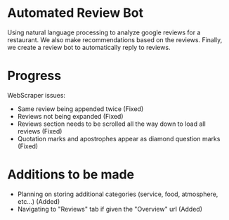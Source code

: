 # Automated Review Bot
Using natural language processing to analyze google reviews for a restaurant. We also make recommendations based on the reviews. Finally, we create a review bot to automatically reply to reviews.  

# Progress 
WebScraper issues:  
* Same review being appended twice (Fixed)  
* Reviews not being expanded (Fixed)
* Reviews section needs to be scrolled all the way down to load all reviews (Fixed)
* Quotation marks and apostrophes appear as diamond question marks (Fixed)  

# Additions to be made
* Planning on storing additional categories (service, food, atmosphere, etc...) (Added)
* Navigating to "Reviews" tab if given the "Overview" url (Added)